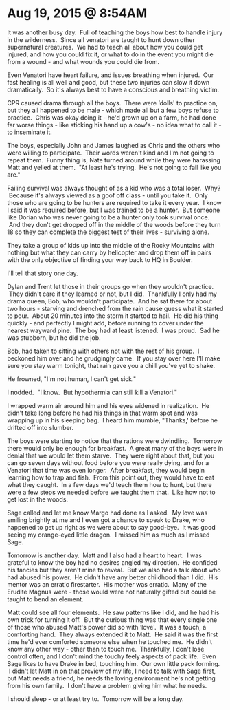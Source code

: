 # Aug 19, 2015 @ 8:54AM

It was another busy day.  Full of teaching the boys how best to handle injury in the wilderness.  Since all venatori are taught to hunt down other supernatural creatures.  We had to teach all about how you could get injured, and how you could fix it, or what to do in the event you might die from a wound - and what wounds you could die from.

Even Venatori have heart failure, and issues breathing when injured.  Our fast healing is all well and good, but these two injuries can slow it down dramatically.  So it's always best to have a conscious and breathing victim.  

CPR caused drama through all the boys.  There were ‘dolls' to practice on, but they all happened to be male - which made all but a few boys refuse to practice.  Chris was okay doing it - he'd grown up on a farm, he had done far worse things - like sticking his hand up a cow's - no idea what to call it - to inseminate it.  

The boys, especially John and James laughed as Chris and the others who were willing to participate.  Their words weren't kind and I'm not going to repeat them.  Funny thing is, Nate turned around while they were harassing Matt and yelled at them.  "At least he's trying.  He's not going to fail like you are."

Failing survival was always thought of as a kid who was a total loser.  Why?  Because it's always viewed as a goof off class - until you take it.  Only those who are going to be hunters are required to take it every year.  I know I said it was required before, but I was trained to be a hunter.  But someone like Dorian who was never going to be a hunter only took survival once.  And they don't get dropped off in the middle of the woods before they turn 18 so they can complete the biggest test of their lives - surviving alone.

They take a group of kids up into the middle of the Rocky Mountains with nothing but what they can carry by helicopter and drop them off in pairs with the only objective of finding your way back to HQ in Boulder.

I'll tell that story one day.

Dylan and Trent let those in their groups go when they wouldn't practice.  They didn't care if they learned or not, but I did.  Thankfully I only had my drama queen, Bob, who wouldn't participate.  And he sat there for about two hours - starving and drenched from the rain cause guess what it started to pour.  About 20 minutes into the storm it started to hail.  He did his thing quickly - and perfectly I might add, before running to cover under the nearest wayward pine.  The boy had at least listened.  I was proud.  Sad he was stubborn, but he did the job.

Bob, had taken to sitting with others not with the rest of his group.  I beckoned him over and he grudgingly came.  If you stay over here I'll make sure you stay warm tonight, that rain gave you a chill you've yet to shake.

He frowned, "I'm not human, I can't get sick."

I nodded.  "I know.  But hypothermia can still kill a Venatori."

I wrapped warm air around him and his eyes widened in realization.  He didn't take long before he had his things in that warm spot and was wrapping up in his sleeping bag.  I heard him mumble, "Thanks,' before he drifted off into slumber.

The boys were starting to notice that the rations were dwindling.  Tomorrow there would only be enough for breakfast.  A great many of the boys were in denial that we would let them starve.  They were right about that, but you can go seven days without food before you were really dying, and for a Venatori that time was even longer.  After breakfast, they would begin learning how to trap and fish.  From this point out, they would have to eat what they caught.  In a few days we'd teach them how to hunt, but there were a few steps we needed before we taught them that.  Like how not to get lost in the woods.

Sage called and let me know Margo had done as I asked.  My love was smiling brightly at me and I even got a chance to speak to Drake, who happened to get up right as we were about to say good-bye.  It was good seeing my orange-eyed little dragon.  I missed him as much as I missed Sage.

Tomorrow is another day.  Matt and I also had a heart to heart.  I was grateful to know the boy had no desires angled my direction.  He confided his fancies but they aren't mine to reveal.  But we also had a talk about who had abused his power.  He didn't have any better childhood than I did.  His mentor was an erratic firestarter.  His mother was erratic.  Many of the Erudite Magnus were - those would were not naturally gifted but could be taught to bend an element.

Matt could see all four elements.  He saw patterns like I did, and he had his own trick for turning it off.  But the curious thing was that every single one of those who abused Matt's power did so with ‘love'.  It was a touch, a comforting hand.  They always extended it to Matt.  He said it was the first time he'd ever comforted someone else when he touched me.  He didn't know any other way - other than to touch me.  Thankfully, I don't lose control often, and I don't mind the touchy feely aspects of pack life.  Even Sage likes to have Drake in bed, touching him.  Our own little pack forming.  I didn't let Matt in on that preview of my life, I need to talk with Sage first, but Matt needs a friend, he needs the loving environment he's not getting from his own family.  I don't have a problem giving him what he needs.  

I should sleep - or at least try to.  Tomorrow will be a long day.

